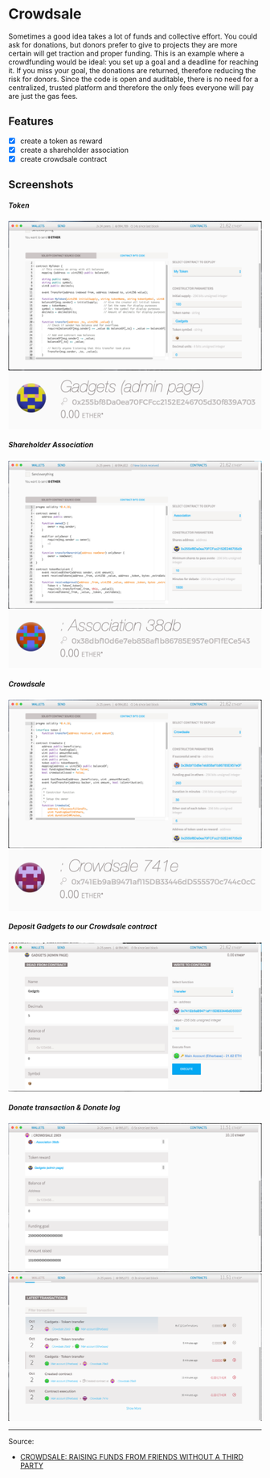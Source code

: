 Crowdsale
==========
Sometimes a good idea takes a lot of funds and collective effort.
You could ask for donations, but donors prefer to give to projects they are more certain will get traction and proper funding.
This is an example where a crowdfunding would be ideal: you set up a goal and a deadline for reaching it. If you miss your goal, the donations are returned, therefore reducing the risk for donors.
Since the code is open and auditable, there is no need for a centralized, trusted platform and therefore the only fees everyone will pay are just the gas fees.

## Features
- [x] create a token as reward
- [x] create a shareholder association
- [x] create crowdsale contract

## Screenshots

##### Token
![token](screenshots/token.png)
![token admin](screenshots/token_admin.png)

##### Shareholder Association
![association](screenshots/association.png)
![association admin](screenshots/association_admin.png)

##### Crowdsale
![crowdsale](screenshots/crowdsale.png)
![crowdsale admin](screenshots/crowdsale_admin.png)

##### Deposit Gadgets to our Crowdsale contract
![deposit](screenshots/deposit.png)

##### Donate transaction & Donate log
![donate](screenshots/donate.png)
![donate log](screenshots/donate_log.png)

---

Source: 

- [CROWDSALE: RAISING FUNDS FROM FRIENDS WITHOUT A THIRD PARTY](https://ethereum.org/crowdsale)
